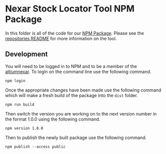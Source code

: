 # Nexar Stock Locator Tool NPM Package

In this folder is all of the code for our [NPM Package](https://www.npmjs.com/package/@altiumnexar/stock-locator-tool). Please see the [repositories README](https://github.com/NexarDeveloper/nexar-gpa-tool) for more information on the tool.

## Development

You will need to be logged in to NPM and to be a member of the [altiumnexar](https://www.npmjs.com/settings/altiumnexar/packages). To login on the command line use the following command.

```
npm login
```

Once the appropriate changes have been made use the following command which will make a fresh build of the package into the `dist` folder.

```
npm run build
```

Then switch the version you are working on to the next version number in the format 1.0.0 using the following command.

```
npm version 1.0.0
```

Then to publish the newly built package use the following command.

```
npm publish --access public
```
